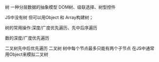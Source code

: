 树  一种分层数据的抽象模型
DOM树、级联选择、树型控件

JS中没有树 但可以用Object 和 Array构建树；

树的常用操作:深度/广度优先遍历、先中后序遍历

数的深度/广度优先遍历

二叉树先中后优先遍历
二叉树
树中每个节点最多只能有两个子节点
在JS中通常用Object来模拟二叉树


